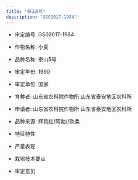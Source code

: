 ```yaml
---
title: "泰山5号"
description: "GS02017-1984"
---
```

* 审定编号:  GS02017-1984

*  作物名称:  小麦

*  品种名称:  泰山5号

*  审定年份:  1990

*  审定单位:  国家

* 育种者:  山东省农科院作物所  山东省泰安地区农科所

*  申请者:  山东省农科院作物所  山东省泰安地区农科所

*  品种来源:  辉具红/阿勃//欧柔

*  特征特性


*  产量表现


*  栽培技术要点


*  审定意见

